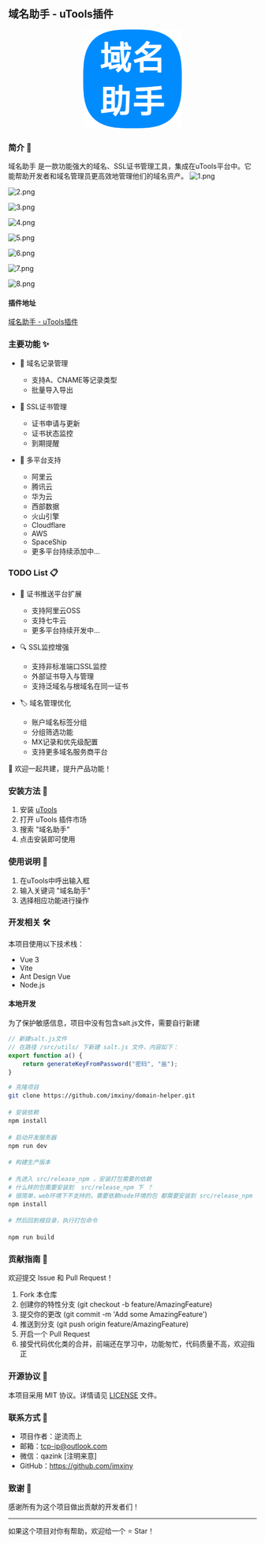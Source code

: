 ## 域名助手 - uTools插件

<div align="center">
    <img src="logo.png" alt="Domain Helper Logo" width="200"/>
</div>

### 简介 📝

域名助手 是一款功能强大的域名、SSL证书管理工具，集成在uTools平台中。它能帮助开发者和域名管理员更高效地管理他们的域名资产。
![1.png](http://xinu-note-images.oss-cn-beijing.aliyuncs.com/bagua/2025-02/1.png)

![2.png](http://xinu-note-images.oss-cn-beijing.aliyuncs.com/bagua/2025-02/2.png)

![3.png](http://xinu-note-images.oss-cn-beijing.aliyuncs.com/bagua/2025-02/3.png)

![4.png](http://xinu-note-images.oss-cn-beijing.aliyuncs.com/bagua/2025-02/4.png)

![5.png](http://xinu-note-images.oss-cn-beijing.aliyuncs.com/bagua/2025-02/5.png)

![6.png](http://xinu-note-images.oss-cn-beijing.aliyuncs.com/bagua/2025-02/6.png)

![7.png](http://xinu-note-images.oss-cn-beijing.aliyuncs.com/bagua/2025-02/7.png)

![8.png](http://xinu-note-images.oss-cn-beijing.aliyuncs.com/bagua/2025-02/8.png)

#### 插件地址

[域名助手 - uTools插件](https://www.u-tools.cn/plugins/detail/%E5%9F%9F%E5%90%8D%E5%8A%A9%E6%89%8B/)

### 主要功能 ✨
- 📝 域名记录管理
  - 支持A、CNAME等记录类型
  - 批量导入导出

- 🔐 SSL证书管理
  - 证书申请与更新
  - 证书状态监控
  - 到期提醒

- 🏢 多平台支持
  - 阿里云
  - 腾讯云
  - 华为云
  - 西部数据
  - 火山引擎
  - Cloudflare
  - AWS
  - SpaceShip
  - 更多平台持续添加中...

### TODO List 📋
- 🔄 证书推送平台扩展
  - 支持阿里云OSS
  - 支持七牛云
  - 更多平台持续开发中...
  
- 🔍 SSL监控增强
  - 支持非标准端口SSL监控
  - 外部证书导入与管理
  - 支持泛域名与根域名在同一证书

- 🏷️ 域名管理优化
  - 账户域名标签分组
  - 分组筛选功能
  - MX记录和优先级配置
  - 支持更多域名服务商平台

👥 欢迎一起共建，提升产品功能！

### 安装方法 🚀

1. 安装 [uTools](https://u.tools/)
2. 打开 uTools 插件市场
3. 搜索 "域名助手"
4. 点击安装即可使用

### 使用说明 📖

1. 在uTools中呼出输入框
2. 输入关键词 "域名助手"
3. 选择相应功能进行操作

### 开发相关 🛠️

本项目使用以下技术栈：
- Vue 3
- Vite
- Ant Design Vue
- Node.js

#### 本地开发


为了保护敏感信息，项目中没有包含salt.js文件，需要自行新建
```js
// 新建salt.js文件
// 在路径 /src/utils/ 下新建 salt.js 文件，内容如下：
export function a() {
    return generateKeyFromPassword("密码", "盐");
}
```


```bash
# 克隆项目
git clone https://github.com/imxiny/domain-helper.git

# 安装依赖
npm install

# 启动开发服务器
npm run dev

# 构建生产版本

# 先进入 src/release_npm ，安装打包需要的依赖
# 什么样的包需要安装到  src/release_npm 下 ？
# 很简单，web环境下不支持的，需要依赖node环境的包 都需要安装到 src/release_npm 下
npm install

# 然后回到根目录，执行打包命令

npm run build
```

### 贡献指南 🤝

欢迎提交 Issue 和 Pull Request！

1. Fork 本仓库
2. 创建你的特性分支 (git checkout -b feature/AmazingFeature)
3. 提交你的更改 (git commit -m 'Add some AmazingFeature')
4. 推送到分支 (git push origin feature/AmazingFeature)
5. 开启一个 Pull Request
6. 接受代码优化类的合并，前端还在学习中，功能匆忙，代码质量不高，欢迎指正


### 开源协议 📄

本项目采用 MIT 协议。详情请见 [LICENSE](LICENSE) 文件。

### 联系方式 📮

- 项目作者：逆流而上
- 邮箱：tcp-ip@outlook.com
- 微信：qazink [注明来意]
- GitHub：https://github.com/imxiny

### 致谢 🙏

感谢所有为这个项目做出贡献的开发者们！

---

如果这个项目对你有帮助，欢迎给一个 ⭐️ Star！